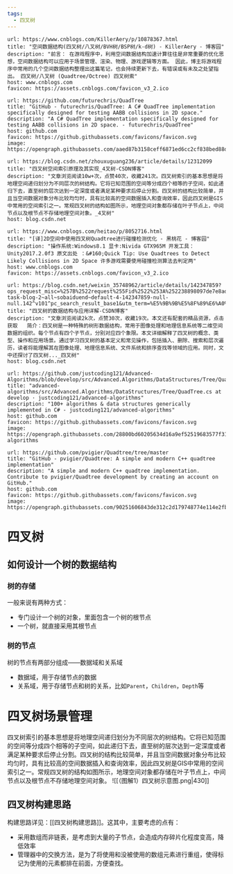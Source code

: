 ```yaml
---
tags:
  - 四叉树
---
```


```cardlink
url: https://www.cnblogs.com/KillerAery/p/10878367.html
title: "空间数据结构(四叉树/八叉树/BVH树/BSP树/k-d树) - KillerAery - 博客园"
description: "前言： 在游戏程序中，利用空间数据结构加速计算往往是非常重要的优化思想，空间数据结构可以应用于场景管理、渲染、物理、游戏逻辑等方面。 因此，博主将游戏程序中常用的几个空间数据结构整理出这篇笔记，也会持续更新下去，有错误或有未及之处望指出。 四叉树/八叉树 (Quadtree/Octree) 四叉树索"
host: www.cnblogs.com
favicon: https://assets.cnblogs.com/favicon_v3_2.ico
```

```cardlink
url: https://github.com/futurechris/QuadTree
title: "GitHub - futurechris/QuadTree: A C# QuadTree implementation specifically designed for testing AABB collisions in 2D space."
description: "A C# QuadTree implementation specifically designed for testing AABB collisions in 2D space. - futurechris/QuadTree"
host: github.com
favicon: https://github.githubassets.com/favicons/favicon.svg
image: https://opengraph.githubassets.com/aaed87b3158ceff6871ed6cc2cf838bed88d42f66edb905495010dec333a20cd/futurechris/QuadTree
```

```cardlink
url: https://blog.csdn.net/zhouxuguang236/article/details/12312099
title: "四叉树空间索引原理及其实现_4叉树-CSDN博客"
description: "文章浏览阅读10w+次，点赞40次，收藏241次。四叉树索引的基本思想是将地理空间递归划分为不同层次的树结构。它将已知范围的空间等分成四个相等的子空间，如此递归下去，直至树的层次达到一定深度或者满足某种要求后停止分割。四叉树的结构比较简单，并且当空间数据对象分布比较均匀时，具有比较高的空间数据插入和查询效率，因此四叉树是GIS中常用的空间索引之一。常规四叉树的结构如图所示，地理空间对象都存储在叶子节点上，中间节点以及根节点不存储地理空间对象。_4叉树"
host: blog.csdn.net
```

```cardlink
url: https://www.cnblogs.com/heitao/p/8052716.html
title: "[译]2D空间中使用四叉树Quadtree进行碰撞检测优化 - 黑桃花 - 博客园"
description: "操作系统:Windows8.1 显卡:Nivida GTX965M 开发工具：Unity2017.2.0f3 原文出处 ：&#160;Quick Tip: Use Quadtrees to Detect Likely Collisions in 2D Space 许多游戏需要使用碰撞检测算法去判定两"
host: www.cnblogs.com
favicon: https://assets.cnblogs.com/favicon_v3_2.ico
```

```cardlink
url: https://blog.csdn.net/weixin_35748962/article/details/142347859?ops_request_misc=%257B%2522request%255Fid%2522%253A%252238898097de7e8ade9e1b0b22cd54f2cf%2522%252C%2522scm%2522%253A%252220140713.130102334..%2522%257D&request_id=38898097de7e8ade9e1b0b22cd54f2cf&biz_id=0&utm_medium=distribute.pc_search_result.none-task-blog-2~all~sobaiduend~default-4-142347859-null-null.142^v101^pc_search_result_base1&utm_term=%E5%9B%9B%E5%8F%89%E6%A0%91&spm=1018.2226.3001.4187
title: "四叉树的数据结构与应用详解-CSDN博客"
description: "文章浏览阅读2k次，点赞30次，收藏19次。本文还有配套的精品资源，点击获取   简介：四叉树是一种特殊的树形数据结构，常用于图像处理和地理信息系统等二维空间数据的组织。每个节点有四个子节点，分别对应四个象限。本文详细解释了四叉树的概念、类型、操作和应用场景。通过学习四叉树的基本定义和常见操作，包括插入、删除、搜索和层次遍历，读者将能理解其在图像处理、地理信息系统、文件系统和排序查找等领域的应用。同时，文中还探讨了四叉树..._四叉树"
host: blog.csdn.net
```

```cardlink
url: https://github.com/justcoding121/Advanced-Algorithms/blob/develop/src/Advanced.Algorithms/DataStructures/Tree/QuadTree.cs
title: "advanced-algorithms/src/Advanced.Algorithms/DataStructures/Tree/QuadTree.cs at develop · justcoding121/advanced-algorithms"
description: "100+ algorithms & data structures generically implemented in C# - justcoding121/advanced-algorithms"
host: github.com
favicon: https://github.githubassets.com/favicons/favicon.svg
image: https://opengraph.githubassets.com/28800bd60205634d16a9ef52519683577f31c5026e0562a74144990f4d34ba35/justcoding121/advanced-algorithms
```

```cardlink
url: https://github.com/pvigier/Quadtree/tree/master
title: "GitHub - pvigier/Quadtree: A simple and modern C++ quadtree implementation"
description: "A simple and modern C++ quadtree implementation. Contribute to pvigier/Quadtree development by creating an account on GitHub."
host: github.com
favicon: https://github.githubassets.com/favicons/favicon.svg
image: https://opengraph.githubassets.com/90251606843de312c2d179748774e114e2fb4bdf6899d86c55f112d4846d603f/pvigier/Quadtree
```

# 四叉树
## 如何设计一个树的数据结构
### 树的存储
一般来说有两种方式：
- 专门设计一个树的对象，里面包含一个树的根节点
- 一个树，就直接采用其根节点
### 树的节点
树的节点有两部分组成——数据域和关系域
- 数据域，用于存储节点的数据
- 关系域，用于存储节点和树的关系，比如`Parent`，`Children`，`Depth`等

# 四叉树场景管理
四叉树索引的基本思想是将地理空间递归划分为不同层次的树结构。它将已知范围的空间等分成四个相等的子空间，如此递归下去，直至树的层次达到一定深度或者满足某种要求后停止分割。四叉树的结构比较简单，并且当空间数据对象分布比较均匀时，具有比较高的空间数据插入和查询效率，因此四叉树是GIS中常用的空间索引之一。常规四叉树的结构如图所示，地理空间对象都存储在叶子节点上，中间节点以及根节点不存储地理空间对象。
![[（图解1）四叉树示意图.png|430]]
## 四叉树构建思路
构建思路详见：[[四叉树构建思路]]。这其中，主要考虑的点有：
- 采用数组而非链表，是考虑到大量的子节点，会造成内存碎片化程度变高，降低效率
- 管理器中的交换方法，是为了将使用和没被使用的数组元素进行重组，使得标记为使用的元素都排在前面，方便查找。